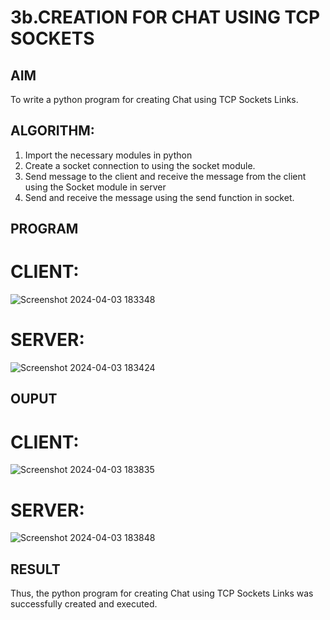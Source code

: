 # 3b.CREATION FOR CHAT USING TCP SOCKETS
## AIM
To write a python program for creating Chat using TCP Sockets Links.
## ALGORITHM:
1. Import the necessary modules in python
2. Create a socket connection to using the socket module.
3. Send message to the client and receive the message from the client using the Socket module in
 server
4. Send and receive the message using the send function in socket.
## PROGRAM
# CLIENT:
![Screenshot 2024-04-03 183348](https://github.com/jayaseelan2006/3b_CHAT_USING_TCP_SOCKETS/assets/151389443/ffc8a477-3d49-4a30-b964-3718de379a7b)

# SERVER:
![Screenshot 2024-04-03 183424](https://github.com/jayaseelan2006/3b_CHAT_USING_TCP_SOCKETS/assets/151389443/183b2e00-66ce-4054-9aeb-5262e03851f9)

## OUPUT
# CLIENT:
![Screenshot 2024-04-03 183835](https://github.com/jayaseelan2006/3b_CHAT_USING_TCP_SOCKETS/assets/151389443/5691584a-b2de-4ac7-a86e-050f96b91b5a)

# SERVER:
![Screenshot 2024-04-03 183848](https://github.com/jayaseelan2006/3b_CHAT_USING_TCP_SOCKETS/assets/151389443/9a8df38c-232b-46c4-85df-a6409d15f5bf)

## RESULT
Thus, the python program for creating Chat using TCP Sockets Links was successfully 
created and executed.
